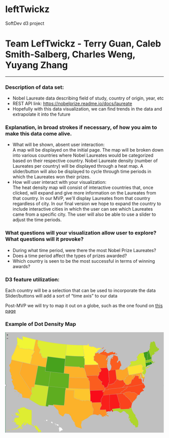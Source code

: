 # leftTwickz
SoftDev d3 project

# Team LefTwickz - Terry Guan, Caleb Smith-Salberg, Charles Weng, Yuyang Zhang
---

### Description of data set:
 * Nobel Laureate data describing field of study, country of origin, year, etc
 * REST API link: https://nobelprize.readme.io/docs/laureate
 * Hopefully with this data visualization, we can find trends in the data and extrapolate it into the future

### Explanation, in broad strokes if necessary, of how you aim to make this data come alive.
 * What will be shown, absent user interaction:  
 A map will be displayed on the initial page. The map will be broken down into various countries where Nobel Laureates would be categorized based on their respective country. Nobel Laureate density (number of Laureates per country) will be displayed through a heat map. A slider/button will also be displayed to cycle through time periods in which the Laureates won their prizes.
 * How will user interact with your visualization:  
The heat density map will consist of interactive countries that, once clicked, will expand and give more information on the Laureates from that country. In our MVP, we'll display Laureates from that country regardless of city. In our final version we hope to expand the country to include interactive cities in which the user can see which Laureates came from a specific city. The user will also be able to use a slider to adjust the time periods.

### What questions will your visualization allow user to explore? What questions will it provoke?
 * During what time period, were there the most Nobel Prize Laureates?
 * Does a time period affect the types of prizes awarded?
 * Which country is seen to be the most successful in terms of winning awards?

### D3 feature utilization:
Each country will be a selection that can be used to incorporate the data
Slider/buttons will add a sort of “time axis” to our data

Post-MVP we will try to map it out on a globe, such as the one found on [this page](http://bl.ocks.org/patricksurry/5721459)

### Example of Dot Density Map
![heat density map](readmeFiles/heat_map.png "illustration of heat map")
